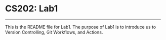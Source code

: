 # CS202: Lab1
---

This is the README file for Lab1. The purpose of Lab1 is to introduce us to Version Controlling, Git Workflows, and Actions.
